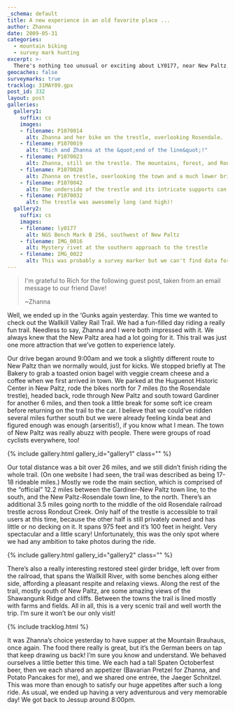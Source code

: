 ```yaml
---
_schema: default
title: A new experience in an old favorite place ...
author: Zhanna
date: 2009-05-31
categories:
  - mountain biking
  - survey mark hunting
excerpt: >- 
  There's nothing too unusual or exciting about LY0177, near New Paltz, NY ... except the beauty of the surrounding mountains!
geocaches: false
surveymarks: true
tracklog: 31MAY09.gpx
post_id: 332
layout: post             
galleries:
  gallery1:
    suffix: cs
    images:
    - filename: P1070014
      alt: Zhanna and her bike on the trestle, overlooking Rosendale.
    - filename: P1070019
      alt: "Rich and Zhanna at the &quot;end of the line&quot;!"
    - filename: P1070023
      alt: Zhanna, still on the trestle. The mountains, forest, and Rondout Creek make a lovely backdrop.
    - filename: P1070028
      alt: Zhanna on trestle, overlooking the town and a much lower bridge.
    - filename: P1070042
      alt: The underside of the trestle and its intricate supports can just barely be seen at the curve.
    - filename: P1070032
      alt: The trestle was awesomely long (and high)!          
  gallery2:
    suffix: cs
    images:
    - filename: ly0177
      alt: NGS Bench Mark B 256, southwest of New Paltz
    - filename: IMG_0016
      alt: Mystery rivet at the southern approach to the trestle    
    - filename: IMG_0022
      alt: This was probably a survey marker but we can't find data for it.      
---
```


<!-- We left the house around 9:00am; we decided to follow "Jill"'s directions this time, and so we ended up taking a slightly different route than usual to New Paltz.  This time, we turned east off Route 209 near Cuddebackville onto Route 211, which we followed through Otisville -->

> I'm grateful to Rich for the following guest post, taken from an email message to our friend Dave! 
> 
> ~Zhanna

Well, we ended up in the ‘Gunks again yesterday.  This time we wanted to check out the Wallkill Valley Rail Trail.  We had a fun-filled day riding a really fun trail.  Needless to say, Zhanna and I were both impressed with it.  We always knew that the New Paltz area had a lot going for it.  This trail was just one more attraction that we’ve gotten to experience lately.

Our drive began around 9:00am and we took a slightly different route to New Paltz than we normally would, just for kicks.  We stopped briefly at The Bakery to grab a toasted onion bagel with veggie cream cheese and a coffee when we first arrived in town.  We parked at the Huguenot Historic Center in New Paltz, rode the bikes north for 7 miles (to the Rosendale trestle), headed back, rode through New Paltz and south toward Gardiner for another 6 miles, and then took a little break for some soft ice cream before returning on the trail to the car.  I believe that we could’ve ridden several miles further south but we were already feeling kinda beat and figured enough was enough (arseritis!), if you know what I mean.  The town of New Paltz was really abuzz with people.  There were groups of road cyclists everywhere, too! 

{% include gallery.html gallery_id="gallery1" class="" %}

Our total distance was a bit over 26 miles, and we still didn’t finish riding the whole trail.  (On one website I had seen, the trail was described as being 17-18 rideable miles.)  Mostly we rode the main section, which is comprised of the “official” 12.2 miles between the Gardiner-New Paltz town line, to the south, and the New Paltz-Rosendale town line, to the north.  There’s an additional 3.5 miles going north to the middle of the old Rosendale railroad trestle across Rondout Creek.  Only half of the trestle is accessible to trail users at this time, because the other half is still privately owned and has little or no decking on it.  It spans 975 feet and it’s 100 feet in height.  Very spectacular and a little scary!  Unfortunately, this was the only spot where we had any ambition to take photos during the ride.

{% include gallery.html gallery_id="gallery2" class="" %}

There’s also a really interesting restored steel girder bridge, left over from the railroad, that spans the Wallkill River, with some benches along either side, affording a pleasant respite and relaxing views.  Along the rest of the trail, mostly south of New Paltz, are some amazing views of the Shawangunk Ridge and cliffs.  Between the towns the trail is lined mostly with farms and fields.  All in all, this is a very scenic trail and well worth the trip.  I’m sure it won’t be our only visit!

{% include tracklog.html %}

It was Zhanna’s choice yesterday to have supper at the Mountain Brauhaus, once again.  The food there really is great, but it’s the German beers on tap that keep drawing us back!  I’m sure you know and understand.  We behaved ourselves a little better this time.  We each had a tall Spaten Octoberfest beer, then we each shared an appetizer (Bavarian Pretzel for Zhanna, and Potato Pancakes for me), and we shared one entrée, the Jaeger Schnitzel.  This was more than enough to satisfy our huge appetites after such a long ride.  As usual, we ended up having a very adventurous and very memorable day!  We got back to Jessup around 8:00pm. 
